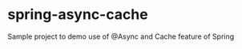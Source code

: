 spring-async-cache
==================

Sample project to demo use of @Async and Cache feature of Spring